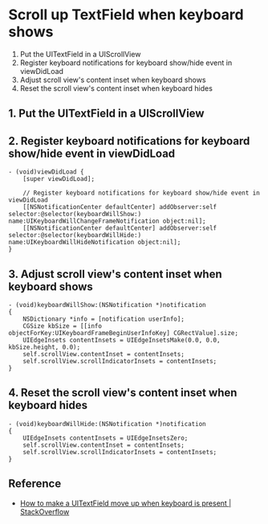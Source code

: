 # Scroll up TextField when keyboard shows

1. Put the UITextField in a UIScrollView
2. Register keyboard notifications for keyboard show/hide event in viewDidLoad
3. Adjust scroll view's content inset when keyboard shows
4. Reset the scroll view's content inset when keyboard hides

## 1. Put the UITextField in a UIScrollView

## 2. Register keyboard notifications for keyboard show/hide event in viewDidLoad

```
- (void)viewDidLoad {
    [super viewDidLoad];

    // Register keyboard notifications for keyboard show/hide event in viewDidLoad
    [[NSNotificationCenter defaultCenter] addObserver:self selector:@selector(keyboardWillShow:) name:UIKeyboardWillChangeFrameNotification object:nil];
    [[NSNotificationCenter defaultCenter] addObserver:self selector:@selector(keyboardWillHide:) name:UIKeyboardWillHideNotification object:nil];
}
```

## 3. Adjust scroll view's content inset when keyboard shows

```
- (void)keyboardWillShow:(NSNotification *)notification
{
    NSDictionary *info = [notification userInfo];
    CGSize kbSize = [[info objectForKey:UIKeyboardFrameBeginUserInfoKey] CGRectValue].size;
    UIEdgeInsets contentInsets = UIEdgeInsetsMake(0.0, 0.0, kbSize.height, 0.0);
    self.scrollView.contentInset = contentInsets;
    self.scrollView.scrollIndicatorInsets = contentInsets;
}
```

## 4. Reset the scroll view's content inset when keyboard hides

```
- (void)keyboardWillHide:(NSNotification *)notification
{
    UIEdgeInsets contentInsets = UIEdgeInsetsZero;
    self.scrollView.contentInset = contentInsets;
    self.scrollView.scrollIndicatorInsets = contentInsets;
}
```

## Reference

- [How to make a UITextField move up when keyboard is present | StackOverflow](http://stackoverflow.com/questions/1126726/how-to-make-a-uitextfield-move-up-when-keyboard-is-present)
